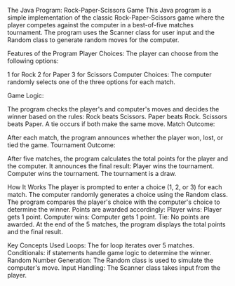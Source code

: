 The Java Program: Rock-Paper-Scissors Game
This Java program is a simple implementation of the classic Rock-Paper-Scissors game where the player competes against the computer in a best-of-five matches tournament. The program uses the Scanner class for user input and the Random class to generate random moves for the computer.

Features of the Program
Player Choices: The player can choose from the following options:

1 for Rock
2 for Paper
3 for Scissors
Computer Choices: The computer randomly selects one of the three options for each match.

Game Logic:

The program checks the player's and computer's moves and decides the winner based on the rules:
Rock beats Scissors.
Paper beats Rock.
Scissors beats Paper.
A tie occurs if both make the same move.
Match Outcome:

After each match, the program announces whether the player won, lost, or tied the game.
Tournament Outcome:

After five matches, the program calculates the total points for the player and the computer.
It announces the final result:
Player wins the tournament.
Computer wins the tournament.
The tournament is a draw.


How It Works
The player is prompted to enter a choice (1, 2, or 3) for each match.
The computer randomly generates a choice using the Random class.
The program compares the player's choice with the computer's choice to determine the winner.
Points are awarded accordingly:
Player wins: Player gets 1 point.
Computer wins: Computer gets 1 point.
Tie: No points are awarded.
At the end of the 5 matches, the program displays the total points and the final result.


Key Concepts Used
Loops: The for loop iterates over 5 matches.
Conditionals: if statements handle game logic to determine the winner.
Random Number Generation: The Random class is used to simulate the computer's move.
Input Handling: The Scanner class takes input from the player.

